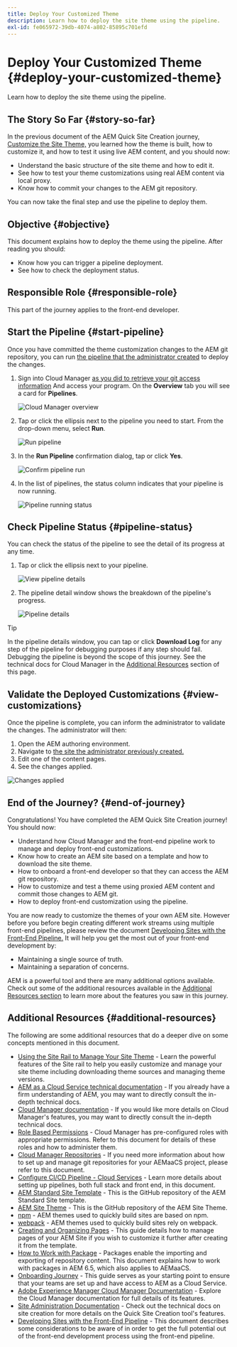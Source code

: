 ```yaml
---
title: Deploy Your Customized Theme
description: Learn how to deploy the site theme using the pipeline.
exl-id: fe065972-39db-4074-a802-85895c701efd
---
```

# Deploy Your Customized Theme {#deploy-your-customized-theme}

Learn how to deploy the site theme using the pipeline.

## The Story So Far {#story-so-far}

In the previous document of the AEM Quick Site Creation journey, [Customize the Site Theme,](customize-theme.md) you learned how the theme is built, how to customize it, and how to test it using live AEM content, and you should now:

* Understand the basic structure of the site theme and how to edit it.
* See how to test your theme customizations using real AEM content via local proxy.
* Know how to commit your changes to the AEM git repository.

You can now take the final step and use the pipeline to deploy them.

## Objective {#objective}

This document explains how to deploy the theme using the pipeline. After reading you should:

* Know how you can trigger a pipeline deployment.
* See how to check the deployment status.

## Responsible Role {#responsible-role}

This part of the journey applies to the front-end developer.

## Start the Pipeline {#start-pipeline}

Once you have committed the theme customization changes to the AEM git repository, you can run [the pipeline that the administrator  created](pipeline-setup.md) to deploy the changes.

1. Sign into Cloud Manager [as you did to retrieve your git access information](retrieve-access.md) And access your program. On the **Overview** tab you will see a card for **Pipelines**.

   ![Cloud Manager overview](assets/cloud-manager-overview.png)

1. Tap or click the ellipsis next to the pipeline you need to start. From the drop-down menu, select **Run**.

   ![Run pipeline](assets/run-pipeline.png)

1. In the **Run Pipeline** confirmation dialog, tap or click **Yes**.

   ![Confirm pipeline run](assets/pipeline-confirm.png)

1. In the list of pipelines, the status column indicates that your pipeline is now running.

   ![Pipeline running status](assets/pipeline-running.png)

## Check Pipeline Status {#pipeline-status}

You can check the status of the pipeline to see the detail of its progress at any time.

1. Tap or click the ellipsis next to your pipeline.

   ![View pipeline details](assets/view-pipeline-details.png)

1. The pipeline detail window shows the breakdown of the pipeline's progress.

   ![Pipeline details](assets/pipeline-details.png)

>[!TIP]
>
>In the pipeline details window, you can tap or click **Download Log** for any step of the pipeline for debugging purposes if any step should fail. Debugging the pipeline is beyond the scope of this journey. See the technical docs for Cloud Manager in the [Additional Resources](#additional-resources) section of this page.

## Validate the Deployed Customizations {#view-customizations}

Once the pipeline is complete, you can inform the administrator to validate the changes. The administrator will then:

1. Open the AEM authoring environment.
1. Navigate to [the site the administrator previously created.](create-site.md)
1. Edit one of the content pages.
1. See the changes applied.

![Changes applied](assets/changes-applied.png)

## End of the Journey? {#end-of-journey}

Congratulations! You have completed the AEM Quick Site Creation journey! You should now:

* Understand how Cloud Manager and the front-end pipeline work to manage and deploy front-end customizations.
* Know how to create an AEM site based on a template and how to download the site theme.
* How to onboard a front-end developer so that they can access the AEM git repository.
* How to customize and test a theme using proxied AEM content and commit those changes to AEM git.
* How to deploy front-end customization using the pipeline.

You are now ready to customize the themes of your own AEM site. However before you before begin creating different work streams using multiple front-end pipelines, please review the document [Developing Sites with the Front-End Pipeline.](/help/implementing/developing/introduction/developing-with-front-end-pipelines.md) It will help you get the most out of your front-end development by:

* Maintaining a single source of truth.
* Maintaining a separation of concerns.

AEM is a powerful tool and there are many additional options available. Check out some of the additional resources available in the [Additional Resources section](#additional-resources) to learn more about the features you saw in this journey.

## Additional Resources {#additional-resources}

The following are some additional resources that do a deeper dive on some concepts mentioned in this document.

* [Using the Site Rail to Manage Your Site Theme](/help/sites-cloud/administering/site-creation/site-rail.md) - Learn the powerful features of the Site rail to help you easily customize and manage your site theme including downloading theme sources and managing theme versions.
* [AEM as a Cloud Service technical documentation](https://experienceleague.adobe.com/docs/experience-manager-cloud-service.html) - If you already have a firm understanding of AEM, you may want to directly consult the in-depth technical docs.
* [Cloud Manager documentation](https://experienceleague.adobe.com/docs/experience-manager-cloud-service/onboarding/onboarding-concepts/cloud-manager-introduction.html) - If you would like more details on Cloud Manager's features, you may want to directly consult the in-depth technical docs.
* [Role Based Permissions](https://experienceleague.adobe.com/docs/experience-manager-cloud-manager/using/requirements/role-based-permissions.html) - Cloud Manager has pre-configured roles with appropriate permissions. Refer to this document for details of these roles and how to administer them.
* [Cloud Manager Repositories](/help/implementing/cloud-manager/managing-code/cloud-manager-repositories.md) - If you need more information about how to set up and manage git repositories for your AEMaaCS project, please refer to this document.
* [Configure CI/CD Pipeline - Cloud Services](/help/implementing/cloud-manager/configuring-pipelines/introduction-ci-cd-pipelines.md) - Learn more details about setting up pipelines, both full stack and front end, in this document.
* [AEM Standard Site Template](https://github.com/adobe/aem-site-template-standard) - This is the GitHub repository of the AEM Standard Site template.
* [AEM Site Theme](https://github.com/adobe/aem-site-template-standard-theme-e2e) - This is the GitHub repository of the AEM Site Theme.
* [npm](https://www.npmjs.com) - AEM themes used to quickly build sites are based on npm.
* [webpack](https://webpack.js.org) - AEM themes used to quickly build sites rely on webpack.
* [Creating and Organizing Pages](/help/sites-cloud/authoring/fundamentals/organizing-pages.md) - This guide details how to manage pages of your AEM Site if you wish to customize it further after creating it from the template.
* [How to Work with Package](/help/implementing/developing/tools/package-manager.md) - Packages enable the importing and exporting of repository content. This document explains how to work with packages in AEM 6.5, which also applies to AEMaaCS.
* [Onboarding Journey](/help/journey-onboarding/home.md) - This guide serves as your starting point to ensure that your teams are set up and have access to AEM as a Cloud Service.
* [Adobe Experience Manager Cloud Manager Documentation](https://experienceleague.adobe.com/docs/experience-manager-cloud-manager/using/introduction-to-cloud-manager.html) - Explore the Cloud Manager documentation for full details of its features.
* [Site Administration Documentation](/help/sites-cloud/administering/site-creation/create-site.md) - Check out the technical docs on site creation for more details on the Quick Site Creation tool's features.
* [Developing Sites with the Front-End Pipeline](/help/implementing/developing/introduction/developing-with-front-end-pipelines.md) - This document describes some considerations to be aware of in order to get the full potential out of the front-end development process using the front-end pipeline.
